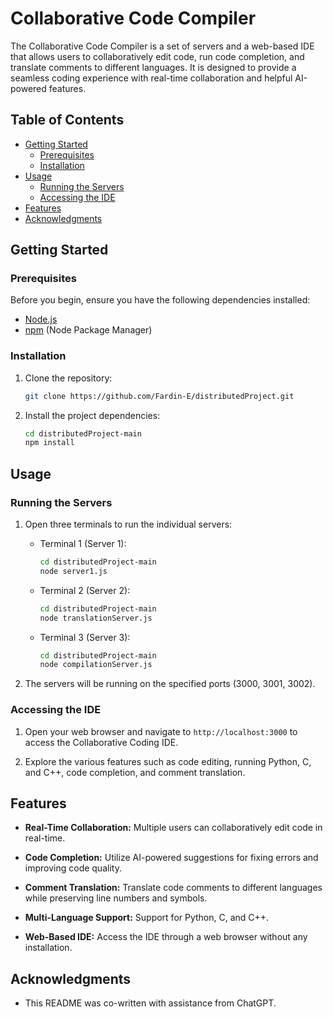 # Collaborative Code Compiler

The Collaborative Code Compiler is a set of servers and a web-based IDE that allows users to collaboratively edit code, run code completion, and translate comments to different languages. It is designed to provide a seamless coding experience with real-time collaboration and helpful AI-powered features.

## Table of Contents
- [Getting Started](#getting-started)
  - [Prerequisites](#prerequisites)
  - [Installation](#installation)
- [Usage](#usage)
  - [Running the Servers](#running-the-servers)
  - [Accessing the IDE](#accessing-the-ide)
- [Features](#features)
- [Acknowledgments](#acknowledgments)

## Getting Started

### Prerequisites

Before you begin, ensure you have the following dependencies installed:

- [Node.js](https://nodejs.org/)
- [npm](https://www.npmjs.com/) (Node Package Manager)

### Installation

1. Clone the repository:

   ```bash
   git clone https://github.com/Fardin-E/distributedProject.git
   ```

2. Install the project dependencies:

   ```bash
   cd distributedProject-main
   npm install
   ```

## Usage

### Running the Servers

1. Open three terminals to run the individual servers:

   - Terminal 1 (Server 1):

     ```bash
     cd distributedProject-main
     node server1.js
     ```

   - Terminal 2 (Server 2):

     ```bash
     cd distributedProject-main
     node translationServer.js
     ```

   - Terminal 3 (Server 3):

     ```bash
     cd distributedProject-main
     node compilationServer.js
     ```

2. The servers will be running on the specified ports (3000, 3001, 3002).

### Accessing the IDE

1. Open your web browser and navigate to `http://localhost:3000` to access the Collaborative Coding IDE.

2. Explore the various features such as code editing, running Python, C, and C++, code completion, and comment translation.

## Features

- **Real-Time Collaboration:** Multiple users can collaboratively edit code in real-time.

- **Code Completion:** Utilize AI-powered suggestions for fixing errors and improving code quality.

- **Comment Translation:** Translate code comments to different languages while preserving line numbers and symbols.

- **Multi-Language Support:** Support for Python, C, and C++.

- **Web-Based IDE:** Access the IDE through a web browser without any installation.

## Acknowledgments

- This README was co-written with assistance from ChatGPT.
